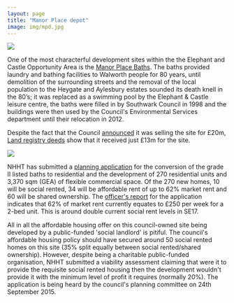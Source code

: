 ```yaml
---
layout: page
title: "Manor Place depot"
image: img/mpd.jpg
---
```

![](https://www.britishlistedbuildings.co.uk/images/buildings/en/471/471093-18941-800.jpg)

One of the most characterful development sites within the the Elephant and Castle Opportunity Area is the [Manor Place Baths](https://www.southwarknews.co.uk/elephant-and-castle-home/elephant-and-castle-history/00,news,10016,5757,00.htm).  The baths provided laundry and bathing facilities to Walworth people for 80 years, until demolition of the surrounding streets and the removal of the local population to the Heygate and Aylesbury estates sounded its death knell in the 80’s; it was replaced as a swimming pool by the Elephant & Castle leisure centre, the baths were filled in by Southwark Council in 1998 and the buildings were then used by the Council's Environmental Services department until their relocation in 2012. 

Despite the fact that the Council [announced](https://southwarkmagazine.com/news/5651/New-250home-plans-for-SE17-site) it was selling the site for £20m, [Land registry deeds](https://crappistmartin.github.io/images/LRegisterManorPlaceDepot.pdf) show that it received just £13m for the site.

![](https://crappistmartin.github.io/images/manorplace.jpg)

NHHT has submitted a [planning application](https://planbuild.southwark.gov.uk:8190/online-applications/applicationDetails.do?activeTab=summary&keyVal=_STHWR_DCAPR_9559555) for the conversion of the grade II listed baths to residential and the development of 270 residential units and 3,370 sqm (GEA) of flexible commercial space. Of the 270 new homes, 10 will be social rented, 34 will be affordable rent of up to 62% market rent and 60 will be shared ownership. The [officer's report](https://planbuild.southwark.gov.uk/documents/?GetDocument=%7b%7b%7b!cIOyH4BVDIHGmsu1rxQvsw%3d%3d!%7d%7d%7d) for the application indicates that 62% of market rent currently equates to £250 per week for a 2-bed unit. This is around double current social rent levels in SE17.  

All in all the affordable housing offer on this council-owned site being developed by a public-funded 'social landlord' is pitiful. The council's affordable housing policy should have secured around 50 social rented homes on this site (35% split equally between social rented/shared ownership). However, despite being a charitable public-funded organisation, NHHT submitted a viability assessment claiming that were it to provide the requisite social rented housing then the development wouldn't provide it with the minimum level of profit it requires (normally 20%). The application is being heard by the council's planning committee on 24th September 2015. 

 
